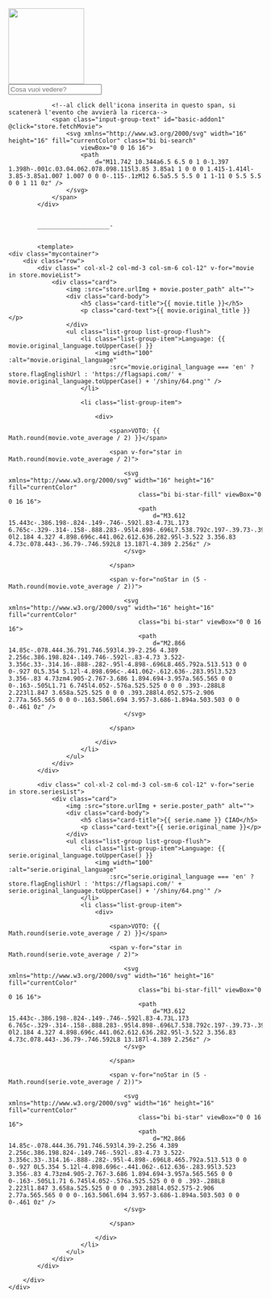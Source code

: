 <div class="d-flex justify-content-between align-items-center">
            <div>
                <div>
                    <div>
                        <!--logo-->
                        <img src="https://images.ctfassets.net/y2ske730sjqp/6bhPChRFLRxc17sR8jgKbe/6fa1c6e6f37acdc97ff635cf16ba6fb3/Logos-Readability-Netflix-logo.png"
                            alt="" style="width: 150px;">
                    </div>
                </div>
                <div>
                    <!--menu-->
                </div>
            </div>
            <div class="input-group mb-3  border-0 mywidth d-flex justify-content-end">
                <input type="text" class="form-control d-block" placeholder="Cosa vuoi vedere?"
                    v-model="this.store.queryValue" @keyup.enter="store.fetchMovie">

                <!--al click dell'icona inserita in questo span, si scatenerà l'evento che avvierà la ricerca-->
                <span class="input-group-text" id="basic-addon1" @click="store.fetchMovie">
                    <svg xmlns="http://www.w3.org/2000/svg" width="16" height="16" fill="currentColor" class="bi bi-search"
                        viewBox="0 0 16 16">
                        <path
                            d="M11.742 10.344a6.5 6.5 0 1 0-1.397 1.398h-.001c.03.04.062.078.098.115l3.85 3.85a1 1 0 0 0 1.415-1.414l-3.85-3.85a1.007 1.007 0 0 0-.115-.1zM12 6.5a5.5 5.5 0 1 1-11 0 5.5 5.5 0 0 1 11 0z" />
                    </svg>
                </span>
            </div>


            ____________________-


            <template>
    <div class="mycontainer">
        <div class="row">
            <div class=" col-xl-2 col-md-3 col-sm-6 col-12" v-for="movie in store.movieList">
                <div class="card">
                    <img :src="store.urlImg + movie.poster_path" alt="">
                    <div class="card-body">
                        <h5 class="card-title">{{ movie.title }}</h5>
                        <p class="card-text">{{ movie.original_title }}</p>
                    </div>
                    <ul class="list-group list-group-flush">
                        <li class="list-group-item">Language: {{ movie.original_language.toUpperCase() }}
                            <img width="100" :alt="movie.original_language"
                                :src="movie.original_language === 'en' ? store.flagEnglishUrl : 'https://flagsapi.com/' + movie.original_language.toUpperCase() + '/shiny/64.png'" />
                        </li>

                        <li class="list-group-item">

                            <div>

                                <span>VOTO: {{ Math.round(movie.vote_average / 2) }}</span>

                                <span v-for="star in Math.round(movie.vote_average / 2)">

                                    <svg xmlns="http://www.w3.org/2000/svg" width="16" height="16" fill="currentColor"
                                        class="bi bi-star-fill" viewBox="0 0 16 16">
                                        <path
                                            d="M3.612 15.443c-.386.198-.824-.149-.746-.592l.83-4.73L.173 6.765c-.329-.314-.158-.888.283-.95l4.898-.696L7.538.792c.197-.39.73-.39.927 0l2.184 4.327 4.898.696c.441.062.612.636.282.95l-3.522 3.356.83 4.73c.078.443-.36.79-.746.592L8 13.187l-4.389 2.256z" />
                                    </svg>

                                </span>

                                <span v-for="noStar in (5 - Math.round(movie.vote_average / 2))">

                                    <svg xmlns="http://www.w3.org/2000/svg" width="16" height="16" fill="currentColor"
                                        class="bi bi-star" viewBox="0 0 16 16">
                                        <path
                                            d="M2.866 14.85c-.078.444.36.791.746.593l4.39-2.256 4.389 2.256c.386.198.824-.149.746-.592l-.83-4.73 3.522-3.356c.33-.314.16-.888-.282-.95l-4.898-.696L8.465.792a.513.513 0 0 0-.927 0L5.354 5.12l-4.898.696c-.441.062-.612.636-.283.95l3.523 3.356-.83 4.73zm4.905-2.767-3.686 1.894.694-3.957a.565.565 0 0 0-.163-.505L1.71 6.745l4.052-.576a.525.525 0 0 0 .393-.288L8 2.223l1.847 3.658a.525.525 0 0 0 .393.288l4.052.575-2.906 2.77a.565.565 0 0 0-.163.506l.694 3.957-3.686-1.894a.503.503 0 0 0-.461 0z" />
                                    </svg>

                                </span>

                            </div>
                        </li>
                    </ul>
                </div>
            </div>

            <div class=" col-xl-2 col-md-3 col-sm-6 col-12" v-for="serie in store.seriesList">
                <div class="card">
                    <img :src="store.urlImg + serie.poster_path" alt="">
                    <div class="card-body">
                        <h5 class="card-title">{{ serie.name }} CIAO</h5>
                        <p class="card-text">{{ serie.original_name }}</p>
                    </div>
                    <ul class="list-group list-group-flush">
                        <li class="list-group-item">Language: {{ serie.original_language.toUpperCase() }}
                            <img width="100" :alt="serie.original_language"
                                :src="serie.original_language === 'en' ? store.flagEnglishUrl : 'https://flagsapi.com/' + serie.original_language.toUpperCase() + '/shiny/64.png'" />
                        </li>
                        <li class="list-group-item">
                            <div>

                                <span>VOTO: {{ Math.round(serie.vote_average / 2) }}</span>

                                <span v-for="star in Math.round(serie.vote_average / 2)">

                                    <svg xmlns="http://www.w3.org/2000/svg" width="16" height="16" fill="currentColor"
                                        class="bi bi-star-fill" viewBox="0 0 16 16">
                                        <path
                                            d="M3.612 15.443c-.386.198-.824-.149-.746-.592l.83-4.73L.173 6.765c-.329-.314-.158-.888.283-.95l4.898-.696L7.538.792c.197-.39.73-.39.927 0l2.184 4.327 4.898.696c.441.062.612.636.282.95l-3.522 3.356.83 4.73c.078.443-.36.79-.746.592L8 13.187l-4.389 2.256z" />
                                    </svg>

                                </span>

                                <span v-for="noStar in (5 - Math.round(serie.vote_average / 2))">

                                    <svg xmlns="http://www.w3.org/2000/svg" width="16" height="16" fill="currentColor"
                                        class="bi bi-star" viewBox="0 0 16 16">
                                        <path
                                            d="M2.866 14.85c-.078.444.36.791.746.593l4.39-2.256 4.389 2.256c.386.198.824-.149.746-.592l-.83-4.73 3.522-3.356c.33-.314.16-.888-.282-.95l-4.898-.696L8.465.792a.513.513 0 0 0-.927 0L5.354 5.12l-4.898.696c-.441.062-.612.636-.283.95l3.523 3.356-.83 4.73zm4.905-2.767-3.686 1.894.694-3.957a.565.565 0 0 0-.163-.505L1.71 6.745l4.052-.576a.525.525 0 0 0 .393-.288L8 2.223l1.847 3.658a.525.525 0 0 0 .393.288l4.052.575-2.906 2.77a.565.565 0 0 0-.163.506l.694 3.957-3.686-1.894a.503.503 0 0 0-.461 0z" />
                                    </svg>

                                </span>

                            </div>
                        </li>
                    </ul>
                </div>
            </div>

        </div>
    </div>
</template>